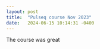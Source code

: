 ```yaml
---
layout: post
title:  "Pulseq course Nov 2023" 
date:   2024-06-15 10:14:31 -0400
---
```


The course was great
